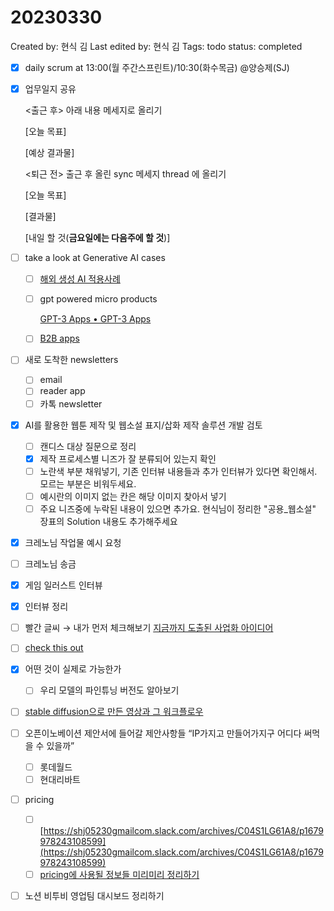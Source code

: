 # 20230330

Created by: 현식 김
Last edited by: 현식 김
Tags: todo
status: completed

- [x]  daily scrum at 13:00(월 주간스프린트)/10:30(화수목금)  @양승제(SJ)
- [x]  업무일지 공유
    
    <출근 후> 아래 내용 메세지로 올리기
    
    [오늘 목표]
    
    [예상 결과물]
    
    <퇴근 전> 출근 후 올린 sync 메세지 thread 에 올리기
    
    [오늘 목표]
    
    [결과물]
    
    [내일 할 것(**금요일에는 다음주에 할 것**)]
    
- [ ]  take a look at Generative AI cases
    - [ ]  [해외 생성 AI 적용사례](https://www.notion.so/AI-fc66f14a19f3421a8564c616513692ac?pvs=21)
    - [ ]  gpt powered micro products
        
        [GPT-3 Apps • GPT-3 Apps](https://gpt-apps.com/)
        
    - [ ]  [B2B apps](https://www.notion.so/SaaS-B2B-by-bf26e8c9605744aa9c710a62cdc36b41?pvs=21)
- [ ]  새로 도착한  newsletters
    - [ ]  email
    - [ ]  reader app
    - [ ]  카톡 newsletter
- [x]  AI를 활용한 웹툰 제작 및 웹소설 표지/삽화 제작 솔루션 개발 검토
    - [ ]  캔디스 대상 질문으로 정리
    - [x]  제작 프로세스별 니즈가 잘 분류되어 있는지 확인
    - [ ]  노란색 부분 채워넣기, 기존 인터뷰 내용들과 추가 인터뷰가 있다면 확인해서. 모르는 부분은 비워두세요.
    - [ ]  예시란의 이미지 없는 칸은 해당 이미지 찾아서 넣기
    - [ ]  주요 니즈중에 누락된 내용이 있으면 추가요. 현식님이 정리한 "공용_웹소설" 장표의 Solution 내용도 추가해주세요
- [x]  크레노님 작업물 예시 요청
- [ ]  크레노님 송금
- [x]  게임 일러스트 인터뷰
- [x]  인터뷰 정리
- [ ]  빨간 글씨 → 내가 먼저 체크해보기 [지금까지 도출된 사업화 아이디어](%E1%84%8C%E1%85%B5%E1%84%80%E1%85%B3%E1%86%B7%E1%84%81%E1%85%A1%E1%84%8C%E1%85%B5%20%E1%84%83%E1%85%A9%E1%84%8E%E1%85%AE%E1%86%AF%E1%84%83%E1%85%AC%E1%86%AB%20%E1%84%89%E1%85%A1%E1%84%8B%E1%85%A5%E1%86%B8%E1%84%92%E1%85%AA%20%E1%84%8B%E1%85%A1%E1%84%8B%E1%85%B5%E1%84%83%E1%85%B5%E1%84%8B%E1%85%A5%206be4d8cf0a384d7f9b6f50c73a5c9b0e.md)
- [ ]  [check this out](https://lionrocket.slack.com/archives/C022N3PU5EG/p1680161822427429)
- [x]  어떤 것이 실제로 가능한가
    - [ ]  우리 모델의 파인튜닝 버전도 알아보기
- [ ]  [stable diffusion으로 만든 영상과 그 워크플로우](https://lionrocket.slack.com/archives/C01F2SRJXLK/p1680139963657019)
- [ ]  오픈이노베이션 제안서에 들어갈 제안사항들 “IP가지고 만들어가지구 어디다 써먹을 수 있을까”
    - [ ]  롯데월드
    - [ ]  현대리바트
- [ ]  pricing
    - [ ]  [https://shj05230gmailcom.slack.com/archives/C04S1LG61A8/p1679978243108599](https://shj05230gmailcom.slack.com/archives/C04S1LG61A8/p1679978243108599)
    - [ ]  [pricing에 사용될 정보들 미리미리 정리하기](Pricing%20strategy%2017295d8505ce4f07b32a6a8344fbfb5f.md)
- [ ]  노션 비투비 영업팀 대시보드 정리하기